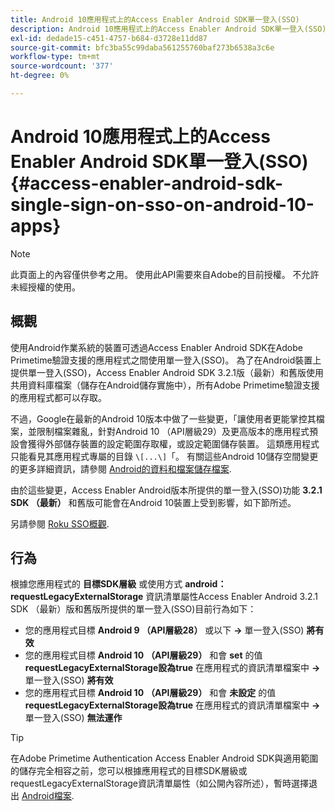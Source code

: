```yaml
---
title: Android 10應用程式上的Access Enabler Android SDK單一登入(SSO)
description: Android 10應用程式上的Access Enabler Android SDK單一登入(SSO)
exl-id: dedade15-c451-4757-b684-d3728e11dd87
source-git-commit: bfc3ba55c99daba561255760baf273b6538a3c6e
workflow-type: tm+mt
source-wordcount: '377'
ht-degree: 0%

---
```


# Android 10應用程式上的Access Enabler Android SDK單一登入(SSO) {#access-enabler-android-sdk-single-sign-on-sso-on-android-10-apps}

>[!NOTE]
>
>此頁面上的內容僅供參考之用。 使用此API需要來自Adobe的目前授權。 不允許未經授權的使用。

## 概觀

使用Android作業系統的裝置可透過Access Enabler Android SDK在Adobe Primetime驗證支援的應用程式之間使用單一登入(SSO)。 為了在Android裝置上提供單一登入(SSO)，Access Enabler Android SDK 3.2.1版（最新）和舊版使用共用資料庫檔案（儲存在Android儲存實施中），所有Adobe Primetime驗證支援的應用程式都可以存取。

不過，Google在最新的Android 10版本中做了一些變更，「讓使用者更能掌控其檔案，並限制檔案雜亂，針對Android 10 （API層級29）及更高版本的應用程式預設會獲得外部儲存裝置的設定範圍存取權，或設定範圍儲存裝置。 這類應用程式只能看見其應用程式專屬的目錄 `\[...\]`「。 有關這些Android 10儲存空間變更的更多詳細資訊，請參閱 [Android的資料和檔案儲存檔案](https://developer.android.com/training/data-storage/files/external-scoped).

由於這些變更，Access Enabler Android版本所提供的單一登入(SSO)功能 **3.2.1 SDK （最新）** 和舊版可能會在Android 10裝置上受到影響，如下節所述。

另請參閱 [Roku SSO概觀](/help/authentication/roku-sso-overview.md).

## 行為

根據您應用程式的 **目標SDK層級** 或使用方式 **android：requestLegacyExternalStorage** 資訊清單屬性Access Enabler Android 3.2.1 SDK （最新）版和舊版所提供的單一登入(SSO)目前行為如下：

- 您的應用程式目標 **Android 9 （API層級28）** 或以下 **-\>** 單一登入(SSO) **將有效**
- 您的應用程式目標 **Android 10** **（API層級29）** 和會 **set** 的值 **requestLegacyExternalStorage設為true** 在應用程式的資訊清單檔案中 **-\>** 單一登入(SSO) **將有效**
- 您的應用程式目標 **Android 10** **（API層級29）** 和會 **未設定** 的值 **requestLegacyExternalStorage設為true** 在應用程式的資訊清單檔案中 **-\>** 單一登入(SSO) **無法運作**


>[!TIP]
>
> 在Adobe Primetime Authentication Access Enabler Android SDK與適用範圍的儲存完全相容之前，您可以根據應用程式的目標SDK層級或requestLegacyExternalStorage資訊清單屬性（如公開內容所述），暫時選擇退出 [Android檔案](https://developer.android.com/training/data-storage/files/external-scoped#opt-out-of-scoped-storage).
